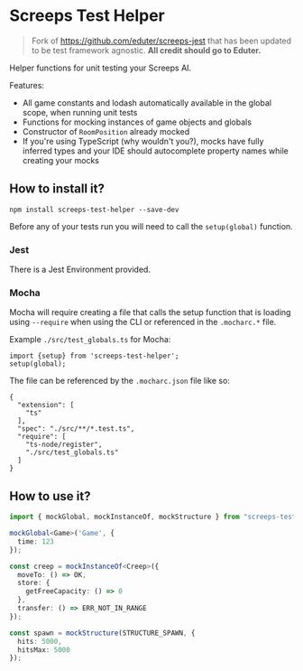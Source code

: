 # Screeps Test Helper

> Fork of https://github.com/eduter/screeps-jest that has been updated to be test framework agnostic. **All credit should go to Eduter.**

Helper functions for unit testing your Screeps AI.

Features:

* All game constants and lodash automatically available in the global scope, when running unit tests
* Functions for mocking instances of game objects and globals
* Constructor of `RoomPosition` already mocked
* If you're using TypeScript (why wouldn't you?), mocks have fully inferred types and your IDE should autocomplete property names while creating your mocks

## How to install it?

```
npm install screeps-test-helper --save-dev
```

Before any of your tests run you will need to call the `setup(global)` function.

### Jest

There is a Jest Environment provided.

### Mocha

Mocha will require creating a file that calls the setup function that is loading using `--require` when using the CLI or referenced in the `.mocharc.*` file.

Example `./src/test_globals.ts` for Mocha:
```
import {setup} from 'screeps-test-helper';
setup(global);
```

The file can be referenced by the `.mocharc.json` file like so:
```
{
  "extension": [
    "ts"
  ],
  "spec": "./src/**/*.test.ts",
  "require": [
    "ts-node/register",
    "./src/test_globals.ts"
  ]
}
```

## How to use it?
```typescript
import { mockGlobal, mockInstanceOf, mockStructure } from "screeps-test-helper";

mockGlobal<Game>('Game', {
  time: 123
});

const creep = mockInstanceOf<Creep>({
  moveTo: () => OK,
  store: {
    getFreeCapacity: () => 0
  },
  transfer: () => ERR_NOT_IN_RANGE
});

const spawn = mockStructure(STRUCTURE_SPAWN, {
  hits: 5000,
  hitsMax: 5000
});
```